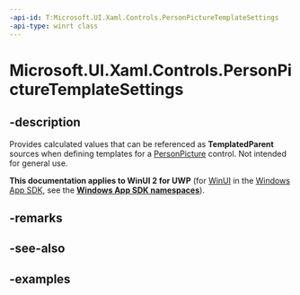 ```yaml
---
-api-id: T:Microsoft.UI.Xaml.Controls.PersonPictureTemplateSettings
-api-type: winrt class
---
```


# Microsoft.UI.Xaml.Controls.PersonPictureTemplateSettings

<!--
public sealed class PersonPictureTemplateSettings : Windows.UI.Xaml.DependencyObject
-->

## -description

Provides calculated values that can be referenced as **TemplatedParent** sources when defining templates for a [PersonPicture](personpicture.md) control. Not intended for general use.

**This documentation applies to WinUI 2 for UWP** (for [WinUI](/windows/apps/winui/winui3/) in the [Windows App SDK](/windows/apps/windows-app-sdk/), see the **[Windows App SDK namespaces](/windows/windows-app-sdk/api/winrt/)**).

## -remarks

## -see-also

## -examples
